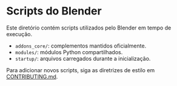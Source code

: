# Scripts do Blender

Este diretório contém scripts utilizados pelo Blender em tempo de execução.

- `addons_core/`: complementos mantidos oficialmente.
- `modules/`: módulos Python compartilhados.
- `startup/`: arquivos carregados durante a inicialização.

Para adicionar novos scripts, siga as diretrizes de estilo em [CONTRIBUTING.md](../CONTRIBUTING.md).
